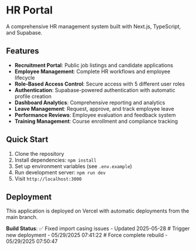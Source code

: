 # HR Portal

A comprehensive HR management system built with Next.js, TypeScript, and Supabase.

## Features

- **Recruitment Portal**: Public job listings and candidate applications
- **Employee Management**: Complete HR workflows and employee lifecycle
- **Role-Based Access Control**: Secure access with 5 different user roles
- **Authentication**: Supabase-powered authentication with automatic profile creation
- **Dashboard Analytics**: Comprehensive reporting and analytics
- **Leave Management**: Request, approve, and track employee leave
- **Performance Reviews**: Employee evaluation and feedback system
- **Training Management**: Course enrollment and compliance tracking

## Quick Start

1. Clone the repository
2. Install dependencies: `npm install`
3. Set up environment variables (see `.env.example`)
4. Run development server: `npm run dev`
5. Visit `http://localhost:3000`

## Deployment

This application is deployed on Vercel with automatic deployments from the main branch.

**Build Status**: ✅ Fixed import casing issues - Updated 2025-05-28 #   T r i g g e r   n e w   d e p l o y m e n t   -   0 5 / 2 9 / 2 0 2 5   0 7 : 4 1 : 2 2  
 #   F o r c e   c o m p l e t e   r e b u i l d   -   0 5 / 2 9 / 2 0 2 5   0 7 : 5 0 : 4 7  
 